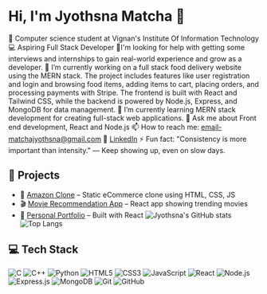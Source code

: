 # Hi, I'm Jyothsna Matcha 👋

🧠​ Computer science student at Vignan's Institute Of Information Technology
💻 Aspiring Full Stack Developer
🤔I'm looking for help with getting some interviews and internships to gain real-world experience  and grow as a developer.
🔭 I’m currently working on a full stack food delivery website using the MERN stack. The project includes features like user registration and login and browsing food items, adding items to cart, placing orders, and processing payments with Stripe. The frontend is built with React and Tailwind CSS, while the backend is powered by Node.js, Express, and MongoDB for data management.
🌱 I’m currently learning MERN stack development for creating full-stack web applications.
💬 Ask me about Front end development, React and Node.js
📫 How to reach me: email-matchajyothsna@gmail.com
    🔗 [LinkedIn]([https://linkedin.com/in/yourname](https://www.linkedin.com/in/jyothsna-matcha-a54143271/))
⚡ Fun fact: "Consistency is more important than intensity."
               — Keep showing up, even on slow days.

## 📌 Projects
- 🌟 [Amazon Clone]([https://github.com/yourname/amazon-clone](https://github.com/Jyothsnamatcha-57/amazon_clone)) – Static eCommerce clone using HTML, CSS, JS
- 🎬 [Movie Recommendation App]([https://github.com/yourname/movie-app](https://github.com/Jyothsnamatcha-57/movie-recommendation)) – React app showing trending movies
- 💼 [Personal Portfolio](https://github.com/Jyothsnamatcha-57/portfolio) – Built with React 
![Jyothsna's GitHub stats](https://github-readme-stats.vercel.app/api?username=Jyothsnamatcha-57&show_icons=true&theme=radical)
![Top Langs](https://github-readme-stats.vercel.app/api/top-langs/?username=Jyothsnamatcha-57e&layout=compact&theme=radical)
## 💻 Tech Stack

![C](https://img.shields.io/badge/C-00599C?style=for-the-badge&logo=c&logoColor=white)
![C++](https://img.shields.io/badge/C++-00599C?style=for-the-badge&logo=c%2B%2B&logoColor=white)
![Python](https://img.shields.io/badge/Python-3776AB?style=for-the-badge&logo=python&logoColor=white)
![HTML5](https://img.shields.io/badge/HTML5-E34F26?style=for-the-badge&logo=html5&logoColor=white)
![CSS3](https://img.shields.io/badge/CSS3-1572B6?style=for-the-badge&logo=css3&logoColor=white)
![JavaScript](https://img.shields.io/badge/JavaScript-F7DF1E?style=for-the-badge&logo=javascript&logoColor=black)
![React](https://img.shields.io/badge/React-20232A?style=for-the-badge&logo=react&logoColor=61DAFB)
![Node.js](https://img.shields.io/badge/Node.js-339933?style=for-the-badge&logo=node.js&logoColor=white)
![Express.js](https://img.shields.io/badge/Express.js-000000?style=for-the-badge&logo=express&logoColor=white)
![MongoDB](https://img.shields.io/badge/MongoDB-4EA94B?style=for-the-badge&logo=mongodb&logoColor=white)
![Git](https://img.shields.io/badge/Git-F05032?style=for-the-badge&logo=git&logoColor=white)
![GitHub](https://img.shields.io/badge/GitHub-181717?style=for-the-badge&logo=github&logoColor=white)


